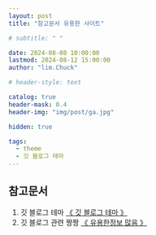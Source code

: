 ```yaml
---
layout: post
title: "참고문서 유용한 사이트"

# subtitle: " "

date: 2024-08-08 10:00:00
lastmod: 2024-08-12 15:00:00
author: "lim.Chuck"

# header-style: text

catalog: true
header-mask: 0.4
header-img: "img/post/ga.jpg"

hidden: true

tags:
  - theme
  - 깃 블로그 테마
---
```


<!-- ---
layout:     keynote
title:      "Service Worker 101「GDG DevFest 2016 北京」"
subtitle:   "🎞  Slides:Service Worker 101, Working Offline and Instant Loading (GDG DevFest 2016 Beijing)"
iframe:     "//huangxuan.me/sw-101-gdgdf/"
navcolor:   "invert"
date:       2016-11-20
author:     "Hux"
tags:
    - Slides
    - Web
    - PWA
--- -->

## 참고문서

1. 깃 블로그 테마 [《 깃 블로그 테마 》](https://github.com/topics/jekyll-theme)
1. 깃 블로그 관련 짱짱 [《 유용한정보 많음 》](https://devinlife.com/howto/)
